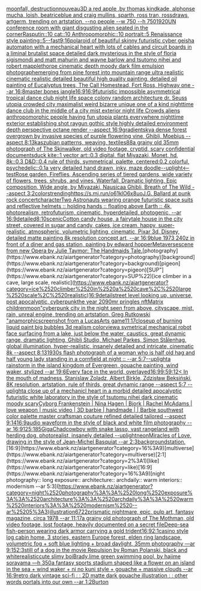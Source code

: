 [moonfall, destruction](https://www.ebank.nz/aiartgenerator?category=moonfall%2C%2520destruction)[nouveau](https://www.ebank.nz/aiartgenerator?category=nouveau)[3D a red apple ,by thomas kindkade, alphonse mucha, loish, beatriceblue and craig mullins, sparth, ross tran, rossdraws, artgerm, trending on artstation, --no people --w 750 --h 750](https://www.ebank.nz/aiartgenerator?category=3D%2520a%2520red%2520apple%2520%2Cby%2520thomas%2520kindkade%2C%2520alphonse%2520mucha%2C%2520loish%2C%2520beatriceblue%2520and%2520craig%2520mullins%2C%2520sparth%2C%2520ross%2520tran%2C%2520rossdraws%2C%2520artgerm%2C%2520trending%2520on%2520artstation%2C%2520--no%2520people%2520--w%2520750%2520--h%2520750)[1920](https://www.ebank.nz/aiartgenerator?category=1920)[UN conference room with giant disgusting alien seated in the corner](https://www.ebank.nz/aiartgenerator?category=UN%2520conference%2520room%2520with%2520giant%2520disgusting%2520alien%2520seated%2520in%2520the%2520corner)[Rasputin::10 cat::10 Anthropomorphic::10 portrait::5  Renaissance style painting::5](https://www.ebank.nz/aiartgenerator?category=Rasputin%3A%3A10%2520cat%3A%3A10%2520Anthropomorphic%3A%3A10%2520portrait%3A%3A5%2520%2520Renaissance%2520style%2520painting%3A%3A5)[--fast](https://www.ebank.nz/aiartgenerator?category=--fast)[9:16](https://www.ebank.nz/aiartgenerator?category=9%3A16)[polaroid of beautiful skinny futuristic cyber geisha automaton with a mechanical heart with lots of cables and circuit boards in a liminal brutalist space detailed dark mysterious in the style of floria sigismondi and matt mahurin and wayne barlow and tsutomo nihei and robert mapplethorpe cinematic depth moody dark film emulsion photograph](https://www.ebank.nz/aiartgenerator?category=polaroid%2520of%2520beautiful%2520skinny%2520futuristic%2520cyber%2520geisha%2520automaton%2520with%2520a%2520mechanical%2520heart%2520with%2520lots%2520of%2520cables%2520and%2520circuit%2520boards%2520in%2520a%2520liminal%2520brutalist%2520space%2520detailed%2520dark%2520mysterious%2520in%2520the%2520style%2520of%2520floria%2520sigismondi%2520and%2520matt%2520mahurin%2520and%2520wayne%2520barlow%2520and%2520tsutomo%2520nihei%2520and%2520robert%2520mapplethorpe%2520cinematic%2520depth%2520moody%2520dark%2520film%2520emulsion%2520photograph)[emerging from pine forest into mountain range ultra realistic cinematic realistic detailed beautiful high quality painting, detailed oil painting of Eucalyptus trees, The Call Homestead, Fort Ross, Highway one --ar 16:8](https://www.ebank.nz/aiartgenerator?category=emerging%2520from%2520pine%2520forest%2520into%2520mountain%2520range%2520ultra%2520realistic%2520cinematic%2520realistic%2520detailed%2520beautiful%2520high%2520quality%2520painting%2C%2520detailed%2520oil%2520painting%2520of%2520Eucalyptus%2520trees%2C%2520The%2520Call%2520Homestead%2C%2520Fort%2520Ross%2C%2520Highway%2520one%2520--ar%252016%3A8)[master bones jangle](https://www.ebank.nz/aiartgenerator?category=master%2520bones%2520jangle)[16:9](https://www.ebank.nz/aiartgenerator?category=16%3A9)[16:9](https://www.ebank.nz/aiartgenerator?category=16%3A9)[futuristic impossible asymmetrical tropical dance club night life space colony random architecture dr. Seuss utopia crowded city maximalist weird bizarre unique one of a kind nighttime dance club in the middle of a city mist exterior night life Crowds aliens anthropomorphic people having fun utopia plants everywhere nighttime exterior establishing shot raygun gothic style highly detailed environment depth perspective octane render --aspect 16:9](https://www.ebank.nz/aiartgenerator?category=futuristic%2520impossible%2520asymmetrical%2520tropical%2520dance%2520club%2520night%2520life%2520space%2520colony%2520random%2520architecture%2520dr.%2520Seuss%2520utopia%2520crowded%2520city%2520maximalist%2520weird%2520bizarre%2520unique%2520one%2520of%2520a%2520kind%2520nighttime%2520dance%2520club%2520in%2520the%2520middle%2520of%2520a%2520city%2520mist%2520exterior%2520night%2520life%2520Crowds%2520aliens%2520anthropomorphic%2520people%2520having%2520fun%2520utopia%2520plants%2520everywhere%2520nighttime%2520exterior%2520establishing%2520shot%2520raygun%2520gothic%2520style%2520highly%2520detailed%2520environment%2520depth%2520perspective%2520octane%2520render%2520--aspect%252016%3A9)[gradient](https://www.ebank.nz/aiartgenerator?category=gradient)[sky](https://www.ebank.nz/aiartgenerator?category=sky)[a dense forest overgrown by invasive species of purple flowering vine, Ghibli, Moebius --aspect 8:13](https://www.ebank.nz/aiartgenerator?category=a%2520dense%2520forest%2520overgrown%2520by%2520invasive%2520species%2520of%2520purple%2520flowering%2520vine%2C%2520Ghibli%2C%2520Moebius%2520--aspect%25208%3A13)[kaszubian patterns, weaving, textiles](https://www.ebank.nz/aiartgenerator?category=kaszubian%2520patterns%2C%2520weaving%2C%2520textiles)[88](https://www.ebank.nz/aiartgenerator?category=88)[a grainy old 35mm photograph of The Skinwalker, old video footage, cryptid, scary confidential documents](https://www.ebank.nz/aiartgenerator?category=a%2520grainy%2520old%252035mm%2520photograph%2520of%2520The%2520Skinwalker%2C%2520old%2520video%2520footage%2C%2520cryptid%2C%2520scary%2520confidential%2520documents)[duck kite::1 vector art::0.3 digital, flat Miyazaki, Monet, hd, 8k::0.3 D&D::0.4 rule of thirds, symmetrical, palette, centered:0.2 colorful, psychedelic::0.1](https://www.ebank.nz/aiartgenerator?category=duck%2520kite%3A%3A1%2520vector%2520art%3A%3A0.3%2520digital%2C%2520flat%2520Miyazaki%2C%2520Monet%2C%2520hd%2C%25208k%3A%3A0.3%2520D%26D%3A%3A0.4%2520rule%2520of%2520thirds%2C%2520symmetrical%2C%2520palette%2C%2520centered%3A0.2%2520colorful%2C%2520psychedelic%3A%3A0.1)[a very detailed hand drawn, inky, maze doodle](https://www.ebank.nz/aiartgenerator?category=a%2520very%2520detailed%2520hand%2520drawn%2C%2520inky%2C%2520maze%2520doodle)[--uplight](https://www.ebank.nz/aiartgenerator?category=--uplight)[<--test](https://www.ebank.nz/aiartgenerator?category=%3C--test)[Rose garden, Fireflies, Ascending series of tiered gardens, wide variety of flowers, trees, shrubs, and vines, Waterfall, Dramatic lighting, Epic composition, Wide angle, by Miyazaki, Nausicaa Ghibli, Breath of The Wild --aspect 3:2](https://www.ebank.nz/aiartgenerator?category=Rose%2520garden%2C%2520Fireflies%2C%2520Ascending%2520series%2520of%2520tiered%2520gardens%2C%2520wide%2520variety%2520of%2520flowers%2C%2520trees%2C%2520shrubs%2C%2520and%2520vines%2C%2520Waterfall%2C%2520Dramatic%2520lighting%2C%2520Epic%2520composition%2C%2520Wide%2520angle%2C%2520by%2520Miyazaki%2C%2520Nausicaa%2520Ghibli%2C%2520Breath%2520of%2520The%2520Wild%2520--aspect%25203%3A2)[colors](https://www.ebank.nz/aiartgenerator?category=colors)[trending](https://www.ebank.nz/aiartgenerator?category=trending)[<https://s.mj.run/o61klO6x8uo>](https://www.ebank.nz/aiartgenerator?category=%3Chttps%3A//s.mj.run/o61klO6x8uo%3E)[J.G. Ballard at punk rock concert](https://www.ebank.nz/aiartgenerator?category=J.G.%2520Ballard%2520at%2520punk%2520rock%2520concert)[character](https://www.ebank.nz/aiartgenerator?category=character)[Two Astronauts wearing orange futuristic space suits and reflective helmets :: holding hands :: floating above Earth :: 4k, photorealism, retrofuturism, cinematic, hyperdetailed, photogenic, --ar 16:9](https://www.ebank.nz/aiartgenerator?category=Two%2520Astronauts%2520wearing%2520orange%2520futuristic%2520space%2520suits%2520and%2520reflective%2520helmets%2520%3A%3A%2520holding%2520hands%2520%3A%3A%2520floating%2520above%2520Earth%2520%3A%3A%25204k%2C%2520photorealism%2C%2520retrofuturism%2C%2520cinematic%2C%2520hyperdetailed%2C%2520photogenic%2C%2520--ar%252016%3A9)[detailed](https://www.ebank.nz/aiartgenerator?category=detailed)[8:10](https://www.ebank.nz/aiartgenerator?category=8%3A10)[scenic](https://www.ebank.nz/aiartgenerator?category=scenic)[Cotton candy house, a fairytale house in the city street, covered in sugar and candy, cakes, ice cream,  happy, super-realistic, atmospheric, volumetric lighting, cinematic, Pixar 3d, Disney, detailed matte painting 8k resolution concept art, --ar 16:9](https://www.ebank.nz/aiartgenerator?category=Cotton%2520candy%2520house%2C%2520a%2520fairytale%2520house%2520in%2520the%2520city%2520street%2C%2520covered%2520in%2520sugar%2520and%2520candy%2C%2520cakes%2C%2520ice%2520cream%2C%2520%2520happy%2C%2520super-realistic%2C%2520atmospheric%2C%2520volumetric%2520lighting%2C%2520cinematic%2C%2520Pixar%25203d%2C%2520Disney%2C%2520detailed%2520matte%2520painting%25208k%2520resolution%2520concept%2520art%2C%2520--ar%252016%3A9)[blue 1973 240z in front of a diner and gas station, painting by edward hopper](https://www.ebank.nz/aiartgenerator?category=blue%25201973%2520240z%2520in%2520front%2520of%2520a%2520diner%2520and%2520gas%2520station%2C%2520painting%2520by%2520edward%2520hopper)[Metaverse](https://www.ebank.nz/aiartgenerator?category=Metaverse)[scene from new Opera by Julie Taymor: The Handmaids Tale.](https://www.ebank.nz/aiartgenerator?category=scene%2520from%2520new%2520Opera%2520by%2520Julie%2520Taymor%3A%2520The%2520Handmaids%2520Tale.)[photography](https://www.ebank.nz/aiartgenerator?category=photography)[background](https://www.ebank.nz/aiartgenerator?category=background)[pigeon](https://www.ebank.nz/aiartgenerator?category=pigeon)[SUP"](https://www.ebank.nz/aiartgenerator?category=SUP%22)[ice climber in a cave, large scale, realistic](https://www.ebank.nz/aiartgenerator?category=ice%2520climber%2520in%2520a%2520cave%2C%2520large%2520scale%2C%2520realistic)[16:9](https://www.ebank.nz/aiartgenerator?category=16%3A9)[detail](https://www.ebank.nz/aiartgenerator?category=detail)[street level looking up, universe, post apocalyptic, cyberpunk](https://www.ebank.nz/aiartgenerator?category=street%2520level%2520looking%2520up%2C%2520universe%2C%2520post%2520apocalyptic%2C%2520cyberpunk)[the year 2090](https://www.ebank.nz/aiartgenerator?category=the%2520year%25202090)[mr pringles nft](https://www.ebank.nz/aiartgenerator?category=mr%2520pringles%2520nft)[Matrix children](https://www.ebank.nz/aiartgenerator?category=Matrix%2520children)[moon](https://www.ebank.nz/aiartgenerator?category=moon)["cyberpunk city in the night seen from above, cityscape, mist, rain, unreal engine, trending on artstation, Greg Rutkowski "](https://www.ebank.nz/aiartgenerator?category=%22cyberpunk%2520city%2520in%2520the%2520night%2520seen%2520from%2520above%2C%2520cityscape%2C%2520mist%2C%2520rain%2C%2520unreal%2520engine%2C%2520trending%2520on%2520artstation%2C%2520Greg%2520Rutkowski%2520%22)[anamorphic](https://www.ebank.nz/aiartgenerator?category=anamorphic)[screenshot from a LucasArts game](https://www.ebank.nz/aiartgenerator?category=screenshot%2520from%2520a%2520LucasArts%2520game)[11:17](https://www.ebank.nz/aiartgenerator?category=11%3A17)[closeup of burning liquid paint big bubbles 3d realism color](https://www.ebank.nz/aiartgenerator?category=closeup%2520of%2520burning%2520liquid%2520paint%2520big%2520bubbles%25203d%2520realism%2520color)[view](https://www.ebank.nz/aiartgenerator?category=view)[a symetrical mechanical robot face surfacing from a lake, just below the water, caustics, great dynamic range, dramatic lighting, Ghibli Studio, Michael Parkes, Simon Stålenhag, global illumination, hyper-realistic, insanely detailed and intricate, cinematic 8k --aspect 8:13](https://www.ebank.nz/aiartgenerator?category=a%2520symetrical%2520mechanical%2520robot%2520face%2520surfacing%2520from%2520a%2520lake%2C%2520just%2520below%2520the%2520water%2C%2520caustics%2C%2520great%2520dynamic%2520range%2C%2520dramatic%2520lighting%2C%2520Ghibli%2520Studio%2C%2520Michael%2520Parkes%2C%2520Simon%2520St%C3%A5lenhag%2C%2520global%2520illumination%2C%2520hyper-realistic%2C%2520insanely%2520detailed%2520and%2520intricate%2C%2520cinematic%25208k%2520--aspect%25208%3A13)[1930s flash photograph of a woman who is half old hag and half young lady standing in a cornfield at night :: --ar 5:7](https://www.ebank.nz/aiartgenerator?category=1930s%2520flash%2520photograph%2520of%2520a%2520woman%2520who%2520is%2520half%2520old%2520hag%2520and%2520half%2520young%2520lady%2520standing%2520in%2520a%2520cornfield%2520at%2520night%2520%3A%3A%2520--ar%25205%3A7)[--uplight](https://www.ebank.nz/aiartgenerator?category=--uplight)[a rainstorm in the island kingdom of Evergreen, gouache painting, wind waker, stylized --ar 19:6](https://www.ebank.nz/aiartgenerator?category=a%2520rainstorm%2520in%2520the%2520island%2520kingdom%2520of%2520Evergreen%2C%2520gouache%2520painting%2C%2520wind%2520waker%2C%2520stylized%2520--ar%252019%3A6)[Every face in the world, overlayed](https://www.ebank.nz/aiartgenerator?category=Every%2520face%2520in%2520the%2520world%2C%2520overlayed)[16:9](https://www.ebank.nz/aiartgenerator?category=16%3A9)[9:5](https://www.ebank.nz/aiartgenerator?category=9%3A5)[9:12](https://www.ebank.nz/aiartgenerator?category=9%3A12)[< In the mouth of madness, Stanislaw Zoladz, Albert Birkle, Zdzisław Beksiński, 8K resolution, artstation, rule of thirds, great dynamic range --aspect 5:7 --uplight](https://www.ebank.nz/aiartgenerator?category=%3C%2520In%2520the%2520mouth%2520of%2520madness%2C%2520Stanislaw%2520Zoladz%2C%2520Albert%2520Birkle%2C%2520Zdzis%C5%82aw%2520Beksi%C5%84ski%2C%25208K%2520resolution%2C%2520artstation%2C%2520rule%2520of%2520thirds%2C%2520great%2520dynamic%2520range%2520--aspect%25205%3A7%2520--uplight)[a close up of a mechanicl heart in a morbid detailed apocalyptic futuristic white laboratory in the style of tsutomu nihei dark cinematic moody scary](https://www.ebank.nz/aiartgenerator?category=a%2520close%2520up%2520of%2520a%2520mechanicl%2520heart%2520in%2520a%2520morbid%2520detailed%2520apocalyptic%2520futuristic%2520white%2520laboratory%2520in%2520the%2520style%2520of%2520tsutomu%2520nihei%2520dark%2520cinematic%2520moody%2520scary)[Cyborg  Frankenstein | Nina Hagen |  Bjork | Rachel McAdams | love weapon | music video | 3D barbie  | handmade | | Barbie southwest color palette master craftsman couture refined detailed tailored  --aspect 9:14](https://www.ebank.nz/aiartgenerator?category=Cyborg%2520%2520Frankenstein%2520%7C%2520Nina%2520Hagen%2520%7C%2520%2520Bjork%2520%7C%2520Rachel%2520McAdams%2520%7C%2520love%2520weapon%2520%7C%2520music%2520video%2520%7C%25203D%2520barbie%2520%2520%7C%2520handmade%2520%7C%2520%7C%2520Barbie%2520southwest%2520color%2520palette%2520master%2520craftsman%2520couture%2520refined%2520detailed%2520tailored%2520%2520--aspect%25209%3A14)[16:9](https://www.ebank.nz/aiartgenerator?category=16%3A9)[audio waveform in the style of black and white film photography --ar 16:9](https://www.ebank.nz/aiartgenerator?category=audio%2520waveform%2520in%2520the%2520style%2520of%2520black%2520and%2520white%2520film%2520photography%2520--ar%252016%3A9)[125:185](https://www.ebank.nz/aiartgenerator?category=125%3A185)[GigaChad](https://www.ebank.nz/aiartgenerator?category=GigaChad)[cowboy with snake lasso, vast rangeland with herding dog, photorealist, insanely detailed,](https://www.ebank.nz/aiartgenerator?category=cowboy%2520with%2520snake%2520lasso%2C%2520vast%2520rangeland%2520with%2520herding%2520dog%2C%2520photorealist%2C%2520insanely%2520detailed%2C)[--uplight](https://www.ebank.nz/aiartgenerator?category=--uplight)[neon](https://www.ebank.nz/aiartgenerator?category=neon)[Miracles of Love, drawing in the style of Jean-Michel Basquiat --ar 2:3](https://www.ebank.nz/aiartgenerator?category=Miracles%2520of%2520Love%2C%2520drawing%2520in%2520the%2520style%2520of%2520Jean-Michel%2520Basquiat%2520--ar%25202%3A3)[background](https://www.ebank.nz/aiartgenerator?category=background)[station.](https://www.ebank.nz/aiartgenerator?category=station.)[16:9](https://www.ebank.nz/aiartgenerator?category=16%3A9)[multiverse](https://www.ebank.nz/aiartgenerator?category=multiverse)[2:1](https://www.ebank.nz/aiartgenerator?category=2%3A1)[like](https://www.ebank.nz/aiartgenerator?category=like)[16:9](https://www.ebank.nz/aiartgenerator?category=16%3A9)[night photography:: long exposure:: architecture:: archdaily:: warm interiors:: modernism --ar 5:3](https://www.ebank.nz/aiartgenerator?category=night%2520photography%3A%3A%2520long%2520exposure%3A%3A%2520architecture%3A%3A%2520archdaily%3A%3A%2520warm%2520interiors%3A%3A%2520modernism%2520--ar%25205%3A3)[illustration](https://www.ebank.nz/aiartgenerator?category=illustration)[6722](https://www.ebank.nz/aiartgenerator?category=6722)[prismatic nightmare, epic, pulp art, fantasy magazine, circa 1978 --ar 11:17](https://www.ebank.nz/aiartgenerator?category=prismatic%2520nightmare%2C%2520epic%2C%2520pulp%2520art%2C%2520fantasy%2520magazine%2C%2520circa%25201978%2520--ar%252011%3A17)[a grainy old photograph of The Mothman, old video footage, lost footage, heavily documented on a secret file](https://www.ebank.nz/aiartgenerator?category=a%2520grainy%2520old%2520photograph%2520of%2520The%2520Mothman%2C%2520old%2520video%2520footage%2C%2520lost%2520footage%2C%2520heavily%2520documented%2520on%2520a%2520secret%2520file)[Deep-sea fish-person wearing dark armor carrying a gold trident](https://www.ebank.nz/aiartgenerator?category=Deep-sea%2520fish-person%2520wearing%2520dark%2520armor%2520carrying%2520a%2520gold%2520trident)[16:9](https://www.ebank.nz/aiartgenerator?category=16%3A9)[2:1](https://www.ebank.nz/aiartgenerator?category=2%3A1)[casino style log cabin home, 3 stories, eastern Europe forest, elden ring landscape, volumetric fog + soft blue lighting + broad daylight, 35mm photography —ar 9:15](https://www.ebank.nz/aiartgenerator?category=casino%2520style%2520log%2520cabin%2520home%2C%25203%2520stories%2C%2520eastern%2520Europe%2520forest%2C%2520elden%2520ring%2520landscape%2C%2520volumetric%2520fog%2520%2B%2520soft%2520blue%2520lighting%2520%2B%2520broad%2520daylight%2C%252035mm%2520photography%2520%E2%80%94ar%25209%3A15)[2:3](https://www.ebank.nz/aiartgenerator?category=2%3A3)[still of a dog in the movie Repulsion by Roman Polanski, black and white](https://www.ebank.nz/aiartgenerator?category=still%2520of%2520a%2520dog%2520in%2520the%2520movie%2520Repulsion%2520by%2520Roman%2520Polanski%2C%2520black%2520and%2520white)[realistic](https://www.ebank.nz/aiartgenerator?category=realistic)[cute slimy boi](https://www.ebank.nz/aiartgenerator?category=cute%2520slimy%2520boi)[Brady,](https://www.ebank.nz/aiartgenerator?category=Brady%2C)[lime green swimming pool, by hajime sorayama —h 350](https://www.ebank.nz/aiartgenerator?category=lime%2520green%2520swimming%2520pool%2C%2520by%2520hajime%2520sorayama%2520%E2%80%94h%2520350)[a fantasy sports stadium shaped like a flower on an island in the sea + wind waker + ni no kuni style + gouache + massive clouds --ar 16:9](https://www.ebank.nz/aiartgenerator?category=a%2520fantasy%2520sports%2520stadium%2520shaped%2520like%2520a%2520flower%2520on%2520an%2520island%2520in%2520the%2520sea%2520%2B%2520wind%2520waker%2520%2B%2520ni%2520no%2520kuni%2520style%2520%2B%2520gouache%2520%2B%2520massive%2520clouds%2520--ar%252016%3A9)[retro dark vintage sci-fi : : 2D matte dark gouache illustration : : other words portals into our own --ar 1:2](https://www.ebank.nz/aiartgenerator?category=retro%2520dark%2520vintage%2520sci-fi%2520%3A%2520%3A%25202D%2520matte%2520dark%2520gouache%2520illustration%2520%3A%2520%3A%2520other%2520words%2520portals%2520into%2520our%2520own%2520--ar%25201%3A2)[Burton](https://www.ebank.nz/aiartgenerator?category=Burton)